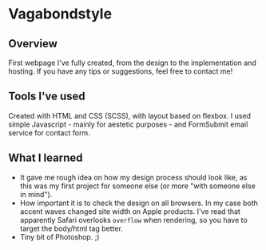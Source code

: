 # Vagabondstyle

## Overview
First webpage I've fully created, from the design to the implementation and hosting.
If you have any tips or suggestions, feel free to contact me!

## Tools I've used
Created with HTML and CSS (SCSS), with layout based on flexbox. I used simple Javascript - mainly for aestetic purposes - and FormSubmit email service for contact form.

## What I learned
- It gave me rough idea on how my design process should look like, as this was my first project for someone else (or more "with someone else in mind").
- How important it is to check the design on all browsers. In my case both accent waves changed site width on Apple products. I've read that apparently Safari overlooks `overflow` when rendering, so you have to target the body/html tag better.
- Tiny bit of Photoshop. ;)
